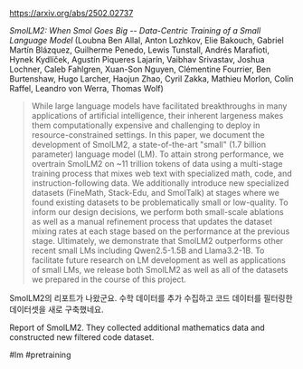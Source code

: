 https://arxiv.org/abs/2502.02737

*SmolLM2: When Smol Goes Big -- Data-Centric Training of a Small Language Model* (Loubna Ben Allal, Anton Lozhkov, Elie Bakouch, Gabriel Martín Blázquez, Guilherme Penedo, Lewis Tunstall, Andrés Marafioti, Hynek Kydlíček, Agustín Piqueres Lajarín, Vaibhav Srivastav, Joshua Lochner, Caleb Fahlgren, Xuan-Son Nguyen, Clémentine Fourrier, Ben Burtenshaw, Hugo Larcher, Haojun Zhao, Cyril Zakka, Mathieu Morlon, Colin Raffel, Leandro von Werra, Thomas Wolf)

> While large language models have facilitated breakthroughs in many applications of artificial intelligence, their inherent largeness makes them computationally expensive and challenging to deploy in resource-constrained settings. In this paper, we document the development of SmolLM2, a state-of-the-art "small" (1.7 billion parameter) language model (LM). To attain strong performance, we overtrain SmolLM2 on ~11 trillion tokens of data using a multi-stage training process that mixes web text with specialized math, code, and instruction-following data. We additionally introduce new specialized datasets (FineMath, Stack-Edu, and SmolTalk) at stages where we found existing datasets to be problematically small or low-quality. To inform our design decisions, we perform both small-scale ablations as well as a manual refinement process that updates the dataset mixing rates at each stage based on the performance at the previous stage. Ultimately, we demonstrate that SmolLM2 outperforms other recent small LMs including Qwen2.5-1.5B and Llama3.2-1B. To facilitate future research on LM development as well as applications of small LMs, we release both SmolLM2 as well as all of the datasets we prepared in the course of this project.

SmolLM2의 리포트가 나왔군요. 수학 데이터를 추가 수집하고 코드 데이터를 필터링한 데이터셋을 새로 구축했네요.

<english>
Report of SmolLM2. They collected additional mathematics data and constructed new filtered code dataset.
</english>

#lm #pretraining 